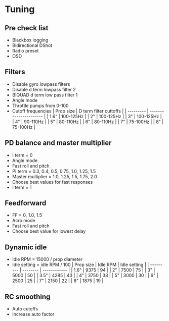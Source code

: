 # Tuning

## Pre check list
- Blackbox logging
- Bidirectional DShot
- Radio preset
- OSD

## Filters
- Disable gyro lowpass filters
- Disable d term lowpass filter 2
- BIQUAD d term low pass filter 1
- Angle mode
- Throttle pumps from 0-100
- Cutoff frequencies
  | Prop size | D term filter cuttoffs |
  | --------- | ---------------------- |
  | 1.6"      | 100-125Hz              |
  | 2"        | 100-125Hz              |
  | 3"        | 100-125Hz              |
  | 4"        | 90-110Hz               |
  | 5"        | 80-110Hz               |
  | 6"        | 80-110Hz               |
  | 7"        | 75-100Hz               |
  | 8"        | 75-100Hz               |

## PD balance and master multiplier
- I term = 0
- Angle mode
- Fast roll and pitch
- PI term = 0.3, 0.4, 0.5, 0.75, 1.0, 1.25, 1.5
- Master multiplier = 1.0, 1.25, 1.5, 1.75, 2.0
- Choose best values for fast responses
- I term = 1

## Feedforward
- FF = 0, 1.0, 1.5
- Acro mode
- Fast roll and pitch
- Choose best value for lowest delay

## Dynamic idle
- Idle RPM = 15000 / prop diameter
- Idle setting = idle RPM / 100
  | Prop size | Idle RPM | Idle setting |
  | --------- | -------- | ------------ |
  | 1.6"      | 9375     | 94           |
  | 2"        | 7500     | 75           |
  | 3"        | 5000     | 50           |
  | 3.5"      | 4285     | 43           |
  | 4"        | 3750     | 38           |
  | 5"        | 3000     | 30           |
  | 6"        | 2500     | 25           |
  | 7"        | 2150     | 22           |
  | 8"        | 1875     | 19           |

## RC smoothing
- Auto cutoffs
- Increase auto factor

